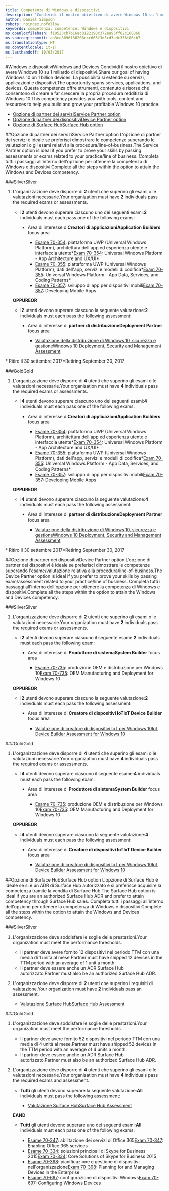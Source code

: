 ```yaml
---
title: Competenza di Windows e dispositivi
description: "Condividi il nostro obiettivo di avere Windows 10 su 1 miliardo di dispositivi. La possibilità si estende su servizi, applicazioni e dispositivi. Questa competenza offre strumenti, contenuto e risorse che consentono di creare e far crescere la propria procedura redditizia di Windows 10."
author: Daniel Simpson
robots: noindex,nofollow
keywords: competenza, competenze, Windows e dispositivi
ms.openlocfilehash: f10523cb7b16ac0122198c372ea95ff62c160866
ms.sourcegitcommit: ab3ee8096f36206ccc663f3d5cd3adc336f86cb7
ms.translationtype: HT
ms.contentlocale: it-IT
ms.lasthandoff: 10/03/2017
---
```

#<a name="windows-and-devices"></a><span data-ttu-id="37045-106">Windows e dispositivi</span><span class="sxs-lookup"><span data-stu-id="37045-106">Windows and Devices</span></span> 
<span data-ttu-id="37045-107">Condividi il nostro obiettivo di avere Windows 10 su 1 miliardo di dispositivi.</span><span class="sxs-lookup"><span data-stu-id="37045-107">Share our goal of having Windows 10 on 1 billion devices.</span></span> <span data-ttu-id="37045-108">La possibilità si estende su servizi, applicazioni e dispositivi.</span><span class="sxs-lookup"><span data-stu-id="37045-108">The opportunity spans services, applications, and devices.</span></span> <span data-ttu-id="37045-109">Questa competenza offre strumenti, contenuto e risorse che consentono di creare e far crescere la propria procedura redditizia di Windows 10.</span><span class="sxs-lookup"><span data-stu-id="37045-109">This competency provides you with tools, content and resources to help you build and grow your profitable Windows 10 practice.</span></span>

- [<span data-ttu-id="37045-110">Opzione di partner dei servizi</span><span class="sxs-lookup"><span data-stu-id="37045-110">Service Partner option</span></span>](#service-partner-option)
- [<span data-ttu-id="37045-111">Opzione di partner dei dispositivi</span><span class="sxs-lookup"><span data-stu-id="37045-111">Device Partner option</span></span>](#device-partner-option)
- [<span data-ttu-id="37045-112">Opzione di Surface Hub</span><span class="sxs-lookup"><span data-stu-id="37045-112">Surface Hub option</span></span>](#surface-hub-option)

##<a name="service-partner-option"></a><span data-ttu-id="37045-113">Opzione di partner dei servizi</span><span class="sxs-lookup"><span data-stu-id="37045-113">Service Partner option</span></span>
<span data-ttu-id="37045-114">L'opzione di partner dei servizi è ideale se preferisci dimostrare le competenze superando le valutazioni o gli esami relativi alla procedura/line-of-business.</span><span class="sxs-lookup"><span data-stu-id="37045-114">The Service Partner option is ideal if you prefer to prove your skills by passing assessments or exams related to your practice/line of business.</span></span> <span data-ttu-id="37045-115">Completa tutti i passaggi all'interno dell'opzione per ottenere la competenza di Windows e dispositivi.</span><span class="sxs-lookup"><span data-stu-id="37045-115">Complete all the steps within the option to attain the Windows and Devices competency.</span></span>

###<a name="silver"></a><span data-ttu-id="37045-116">Silver</span><span class="sxs-lookup"><span data-stu-id="37045-116">Silver</span></span>
1. <span data-ttu-id="37045-117">L'organizzazione deve disporre di **2** utenti che superino gli esami o le valutazioni necessarie.</span><span class="sxs-lookup"><span data-stu-id="37045-117">Your organization must have **2** individuals pass the required exams or assessments.</span></span>

    - <span data-ttu-id="37045-118">I**2** utenti devono superare ciascuno uno dei seguenti esami:</span><span class="sxs-lookup"><span data-stu-id="37045-118">**2** individuals must each pass one of the following exams:</span></span>

        - <span data-ttu-id="37045-119">Area di interesse di**Creatori di applicazioni**</span><span class="sxs-lookup"><span data-stu-id="37045-119">**Application Builders** focus area</span></span>

            - <span data-ttu-id="37045-120">[Esame 70-354](https://www.microsoft.com/en-us/learning/exam-70-354.aspx): piattaforma UWP (Universal Windows Platform), architettura dell'app ed esperienza utente e interfaccia utente*</span><span class="sxs-lookup"><span data-stu-id="37045-120">[Exam 70-354](https://www.microsoft.com/en-us/learning/exam-70-354.aspx): Universal Windows Platform - App Architecture and UX/UI*</span></span>
            - <span data-ttu-id="37045-121">[Esame 70-355](https://www.microsoft.com/en-us/learning/exam-70-355.aspx): piattaforma UWP (Universal Windows Platform), dati dell'app, servizi e modelli di codifica*</span><span class="sxs-lookup"><span data-stu-id="37045-121">[Exam 70-355](https://www.microsoft.com/en-us/learning/exam-70-355.aspx): Universal Windows Platform - App Data, Services, and Coding Patterns*</span></span>
            - <span data-ttu-id="37045-122">[Esame 70-357](https://www.microsoft.com/en-us/learning/exam-70-357.aspx): sviluppo di app per dispositivi mobili</span><span class="sxs-lookup"><span data-stu-id="37045-122">[Exam 70-357](https://www.microsoft.com/en-us/learning/exam-70-357.aspx): Developing Mobile Apps</span></span>

    **<span data-ttu-id="37045-123">OPPURE</span><span class="sxs-lookup"><span data-stu-id="37045-123">OR</span></span>**

    - <span data-ttu-id="37045-124">I**2** utenti devono superare ciascuno la seguente valutazione:</span><span class="sxs-lookup"><span data-stu-id="37045-124">**2** individuals must each pass the following assessment:</span></span>

        - <span data-ttu-id="37045-125">Area di interesse di **partner di distribuzione**</span><span class="sxs-lookup"><span data-stu-id="37045-125">**Deployment Partner** focus area</span></span>

            - [<span data-ttu-id="37045-126">Valutazione della distribuzione di Windows 10, sicurezza e gestione</span><span class="sxs-lookup"><span data-stu-id="37045-126">Windows 10 Deployment, Security and Management Assessment</span></span>](https://partneruniversity.microsoft.com/?whr=uri:MicrosoftAccount&courseId=16022&scoId=eGcisv8BC_3806265419)

<span data-ttu-id="37045-127">* Ritiro il 30 settembre 2017</span><span class="sxs-lookup"><span data-stu-id="37045-127">*Retiring September 30, 2017</span></span>

###<a name="gold"></a><span data-ttu-id="37045-128">Gold</span><span class="sxs-lookup"><span data-stu-id="37045-128">Gold</span></span>
1. <span data-ttu-id="37045-129">L'organizzazione deve disporre di **4** utenti che superino gli esami o le valutazioni necessarie.</span><span class="sxs-lookup"><span data-stu-id="37045-129">Your organization must have **4** individuals pass the required exams or assessments.</span></span>
    - <span data-ttu-id="37045-130">I**4** utenti devono superare ciascuno uno dei seguenti esami:</span><span class="sxs-lookup"><span data-stu-id="37045-130">**4** individuals must each pass one of the following exams:</span></span>
        - <span data-ttu-id="37045-131">Area di interesse di**Creatori di applicazioni**</span><span class="sxs-lookup"><span data-stu-id="37045-131">**Application Builders** focus area</span></span>

            - <span data-ttu-id="37045-132">[Esame 70-354](https://www.microsoft.com/en-us/learning/exam-70-354.aspx): piattaforma UWP (Universal Windows Platform), architettura dell'app ed esperienza utente e interfaccia utente*</span><span class="sxs-lookup"><span data-stu-id="37045-132">[Exam 70-354](https://www.microsoft.com/en-us/learning/exam-70-354.aspx): Universal Windows Platform - App Architecture and UX/UI*</span></span>
            - <span data-ttu-id="37045-133">[Esame 70-355](https://www.microsoft.com/en-us/learning/exam-70-355.aspx): piattaforma UWP (Universal Windows Platform), dati dell'app, servizi e modelli di codifica*</span><span class="sxs-lookup"><span data-stu-id="37045-133">[Exam 70-355](https://www.microsoft.com/en-us/learning/exam-70-355.aspx): Universal Windows Platform - App Data, Services, and Coding Patterns*</span></span>
            - <span data-ttu-id="37045-134">[Esame 70-357](https://www.microsoft.com/en-us/learning/exam-70-357.aspx): sviluppo di app per dispositivi mobili</span><span class="sxs-lookup"><span data-stu-id="37045-134">[Exam 70-357](https://www.microsoft.com/en-us/learning/exam-70-357.aspx): Developing Mobile Apps</span></span>

    **<span data-ttu-id="37045-135">OPPURE</span><span class="sxs-lookup"><span data-stu-id="37045-135">OR</span></span>**

    - <span data-ttu-id="37045-136">I**4** utenti devono superare ciascuno la seguente valutazione:</span><span class="sxs-lookup"><span data-stu-id="37045-136">**4** individuals must each pass the following assessment:</span></span>

        - <span data-ttu-id="37045-137">Area di interesse di **partner di distribuzione**</span><span class="sxs-lookup"><span data-stu-id="37045-137">**Deployment Partner** focus area</span></span>

            - [<span data-ttu-id="37045-138">Valutazione della distribuzione di Windows 10, sicurezza e gestione</span><span class="sxs-lookup"><span data-stu-id="37045-138">Windows 10 Deployment, Security and Management Assessment</span></span>](https://partneruniversity.microsoft.com/?whr=uri:MicrosoftAccount&courseId=16022&scoId=eGcisv8BC_3806265419)

<span data-ttu-id="37045-139">* Ritiro il 30 settembre 2017</span><span class="sxs-lookup"><span data-stu-id="37045-139">*Retiring September 30, 2017</span></span>

##<a name="device-partner-option"></a><span data-ttu-id="37045-140">Opzione di partner dei dispositivi</span><span class="sxs-lookup"><span data-stu-id="37045-140">Device Partner option</span></span>
<span data-ttu-id="37045-141">L'opzione di partner dei dispositivi è ideale se preferisci dimostrare le competenze superando l'esame/valutazione relativa alla procedura/line-of-business.</span><span class="sxs-lookup"><span data-stu-id="37045-141">The Device Partner option is ideal if you prefer to prove your skills by passing exam/assessment related to your practice/line of business.</span></span> <span data-ttu-id="37045-142">Completa tutti i passaggi all'interno dell'opzione per ottenere la competenza di Windows e dispositivi.</span><span class="sxs-lookup"><span data-stu-id="37045-142">Complete all the steps within the option to attain the Windows and Devices competency.</span></span>

###<a name="silver"></a><span data-ttu-id="37045-143">Silver</span><span class="sxs-lookup"><span data-stu-id="37045-143">Silver</span></span>
1. <span data-ttu-id="37045-144">L'organizzazione deve disporre di **2** utenti che superino gli esami o le valutazioni necessarie.</span><span class="sxs-lookup"><span data-stu-id="37045-144">Your organization must have **2** individuals pass the required exams or assessments.</span></span>

    - <span data-ttu-id="37045-145">I**2** utenti devono superare ciascuno il seguente esame:</span><span class="sxs-lookup"><span data-stu-id="37045-145">**2** individuals must each pass the following exam:</span></span>

        - <span data-ttu-id="37045-146">Area di interesse di **Produttore di sistema**</span><span class="sxs-lookup"><span data-stu-id="37045-146">**System Builder** focus area</span></span>

            - <span data-ttu-id="37045-147">[Esame 70-735](https://www.microsoft.com/en-us/learning/exam-70-735.aspx): produzione OEM e distribuzione per Windows 10</span><span class="sxs-lookup"><span data-stu-id="37045-147">[Exam 70-735](https://www.microsoft.com/en-us/learning/exam-70-735.aspx): OEM Manufacturing and Deployment for Windows 10</span></span>

    **<span data-ttu-id="37045-148">OPPURE</span><span class="sxs-lookup"><span data-stu-id="37045-148">OR</span></span>**

    - <span data-ttu-id="37045-149">I**2** utenti devono superare ciascuno la seguente valutazione:</span><span class="sxs-lookup"><span data-stu-id="37045-149">**2** individuals must each pass the following assessment:</span></span>

        - <span data-ttu-id="37045-150">Area di interesse di **Creatore di dispositivi IoT**</span><span class="sxs-lookup"><span data-stu-id="37045-150">**IoT Device Builder** focus area</span></span>

            - [<span data-ttu-id="37045-151">Valutazione di creatore di dispositivi IoT per Windows 10</span><span class="sxs-lookup"><span data-stu-id="37045-151">IoT Device Builder Assessment for Windows 10</span></span>](https://partneruniversity.microsoft.com/?whr=uri:MicrosoftAccount&courseId=15887&scoId=mwJPK2B8B_9004778676)

###<a name="gold"></a><span data-ttu-id="37045-152">Gold</span><span class="sxs-lookup"><span data-stu-id="37045-152">Gold</span></span>
1. <span data-ttu-id="37045-153">L'organizzazione deve disporre di **4** utenti che superino gli esami o le valutazioni necessarie.</span><span class="sxs-lookup"><span data-stu-id="37045-153">Your organization must have **4** individuals pass the required exams or assessments.</span></span>

    - <span data-ttu-id="37045-154">I**4** utenti devono superare ciascuno il seguente esame:</span><span class="sxs-lookup"><span data-stu-id="37045-154">**4** individuals must each pass the following exam:</span></span>

        - <span data-ttu-id="37045-155">Area di interesse di **Produttore di sistema**</span><span class="sxs-lookup"><span data-stu-id="37045-155">**System Builder** focus area</span></span>

            - <span data-ttu-id="37045-156">[Esame 70-735](https://www.microsoft.com/en-us/learning/exam-70-735.aspx): produzione OEM e distribuzione per Windows 10</span><span class="sxs-lookup"><span data-stu-id="37045-156">[Exam 70-735](https://www.microsoft.com/en-us/learning/exam-70-735.aspx): OEM Manufacturing and Deployment for Windows 10</span></span>

    **<span data-ttu-id="37045-157">OPPURE</span><span class="sxs-lookup"><span data-stu-id="37045-157">OR</span></span>**

    - <span data-ttu-id="37045-158">I**4** utenti devono superare ciascuno la seguente valutazione:</span><span class="sxs-lookup"><span data-stu-id="37045-158">**4** individuals must each pass the following assessment:</span></span>

        - <span data-ttu-id="37045-159">Area di interesse di **Creatore di dispositivi IoT**</span><span class="sxs-lookup"><span data-stu-id="37045-159">**IoT Device Builder** focus area</span></span>
        
            - [<span data-ttu-id="37045-160">Valutazione di creatore di dispositivi IoT per Windows 10</span><span class="sxs-lookup"><span data-stu-id="37045-160">IoT Device Builder Assessment for Windows 10</span></span>](https://partneruniversity.microsoft.com/?whr=uri:MicrosoftAccount&courseId=15887&scoId=mwJPK2B8B_9004778676)

##<a name="surface-hub-option"></a><span data-ttu-id="37045-161">Opzione di Surface Hub</span><span class="sxs-lookup"><span data-stu-id="37045-161">Surface Hub option</span></span>
<span data-ttu-id="37045-162">L'opzione di Surface Hub è ideale se si è un ADR di Surface Hub autorizzato e si preferisce acquisire la competenza tramite la vendita di Surface Hub.</span><span class="sxs-lookup"><span data-stu-id="37045-162">The Surface Hub option is ideal if you are an authorized Surface Hub ADR and prefer to attain competency through Surface Hub sales.</span></span> <span data-ttu-id="37045-163">Completa tutti i passaggi all'interno dell'opzione per ottenere la competenza di Windows e dispositivi.</span><span class="sxs-lookup"><span data-stu-id="37045-163">Complete all the steps within the option to attain the Windows and Devices competency.</span></span>

###<a name="silver"></a><span data-ttu-id="37045-164">Silver</span><span class="sxs-lookup"><span data-stu-id="37045-164">Silver</span></span>
1. <span data-ttu-id="37045-165">L'organizzazione deve soddisfare le soglie delle prestazioni.</span><span class="sxs-lookup"><span data-stu-id="37045-165">Your organization must meet the performance thresholds.</span></span>

    - <span data-ttu-id="37045-166">Il partner deve avere fornito 12 dispositivi nel periodo TTM con una media di 1 unità al mese.</span><span class="sxs-lookup"><span data-stu-id="37045-166">Partner must have shipped 12 devices in the TTM period with an average of 1 unit a month.</span></span>
    - <span data-ttu-id="37045-167">Il partner deve essere anche un ADR Surface Hub autorizzato.</span><span class="sxs-lookup"><span data-stu-id="37045-167">Partner must also be an authorized Surface Hub ADR.</span></span>

2. <span data-ttu-id="37045-168">L'organizzazione deve disporre di **2** utenti che superino i requisiti di valutazione.</span><span class="sxs-lookup"><span data-stu-id="37045-168">Your organization must have **2** individuals pass an assessment.</span></span>

    - [<span data-ttu-id="37045-169">Valutazione Surface Hub</span><span class="sxs-lookup"><span data-stu-id="37045-169">Surface Hub Assessment</span></span>](https://PartnerUniversity.microsoft.com?whr=uri:MicrosoftAccount&courseId=16722&scoId=jcNMRQouC_5906265419)


###<a name="gold"></a><span data-ttu-id="37045-170">Gold</span><span class="sxs-lookup"><span data-stu-id="37045-170">Gold</span></span>
1. <span data-ttu-id="37045-171">L'organizzazione deve soddisfare le soglie delle prestazioni.</span><span class="sxs-lookup"><span data-stu-id="37045-171">Your organization must meet the performance thresholds.</span></span>

    - <span data-ttu-id="37045-172">Il partner deve avere fornito 52 dispositivi nel periodo TTM con una media di 4 unità al mese.</span><span class="sxs-lookup"><span data-stu-id="37045-172">Partner must have shipped 52 devices in the TTM period with an average of 4 units a month.</span></span>
    - <span data-ttu-id="37045-173">Il partner deve essere anche un ADR Surface Hub autorizzato.</span><span class="sxs-lookup"><span data-stu-id="37045-173">Partner must also be an authorized Surface Hub ADR.</span></span>

2. <span data-ttu-id="37045-174">L'organizzazione deve disporre di **4** utenti che superino gli esami o le valutazioni necessarie.</span><span class="sxs-lookup"><span data-stu-id="37045-174">Your organization must have **4** individuals pass the required exams and assessment.</span></span>

    - <span data-ttu-id="37045-175">**Tutti** gli utenti devono superare la seguente valutazione:</span><span class="sxs-lookup"><span data-stu-id="37045-175">**All** individuals must pass the following assessment:</span></span>
    
        - [<span data-ttu-id="37045-176">Valutazione Surface Hub</span><span class="sxs-lookup"><span data-stu-id="37045-176">Surface Hub Assessment</span></span>](https://PartnerUniversity.microsoft.com?whr=uri:MicrosoftAccount&courseId=16722&scoId=jcNMRQouC_5906265419)
    
    **<span data-ttu-id="37045-177">E</span><span class="sxs-lookup"><span data-stu-id="37045-177">AND</span></span>**

    - <span data-ttu-id="37045-178">**Tutti** gli utenti devono superare uno dei seguenti esami:</span><span class="sxs-lookup"><span data-stu-id="37045-178">**All** individuals must each pass one of the following exams:</span></span>

        - <span data-ttu-id="37045-179">[Esame 70-347](https://www.microsoft.com/en-us/learning/exam-70-347.aspx): abilitazione dei servizi di Office 365</span><span class="sxs-lookup"><span data-stu-id="37045-179">[Exam 70-347](https://www.microsoft.com/en-us/learning/exam-70-347.aspx): Enabling Office 365 services</span></span>
        - <span data-ttu-id="37045-180">[Esame 70-334](https://www.microsoft.com/en-us/learning/exam-70-334.aspx): soluzioni principali di Skype for Business 2015</span><span class="sxs-lookup"><span data-stu-id="37045-180">[Exam 70-334](https://www.microsoft.com/en-us/learning/exam-70-334.aspx): Core Solutions of Skype for Business 2015</span></span> 
        - <span data-ttu-id="37045-181">[Esame 70-398](https://www.microsoft.com/en-us/learning/exam-70-398.aspx): pianificazione e gestione di dispositivi nell'organizzazione</span><span class="sxs-lookup"><span data-stu-id="37045-181">[Exam 70-398](https://www.microsoft.com/en-us/learning/exam-70-398.aspx): Planning for and Managing Devices in the Enterprise</span></span>
        - <span data-ttu-id="37045-182">[Esame 70-697](https://www.microsoft.com/en-us/learning/exam-70-697.aspx): configurazione di dispositivi Windows</span><span class="sxs-lookup"><span data-stu-id="37045-182">[Exam 70-697](https://www.microsoft.com/en-us/learning/exam-70-697.aspx): Configuring Windows Devices</span></span> 



      



 


